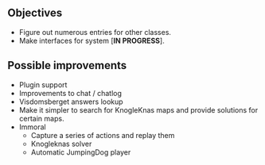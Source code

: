 ## Objectives
- Figure out numerous entries for other classes.
- Make interfaces for system [__IN PROGRESS__].
  
## Possible improvements
  - Plugin support
  - Improvements to chat / chatlog
  - Visdomsberget answers lookup
  - Make it simpler to search for KnogleKnas maps and provide solutions for certain maps.
  - Immoral
    - Capture a series of actions and replay them
    - Knogleknas solver
    - Automatic JumpingDog player